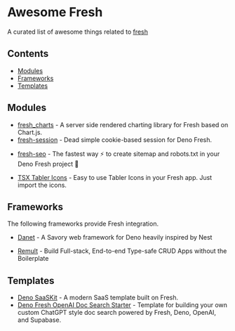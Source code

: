 <!--lint disable awesome-git-repo-age awesome-github awesome-contributing awesome-badge-->

# Awesome Fresh

A curated list of awesome things related to
[fresh](https://github.com/denoland/fresh)

## Contents

- [Modules](#modules)
- [Frameworks](#frameworks)
- [Templates](#templates)

## Modules

- [fresh_charts](https://github.com/denoland/fresh_charts) - A server side
  rendered charting library for Fresh based on Chart.js.
- [fresh-session](https://github.com/xstevenyung/fresh-session) - Dead simple
  cookie-based session for Deno Fresh.

<!--lint ignore awesome-list-item-->

- [fresh-seo](https://github.com/xstevenyung/fresh-seo) - The fastest way :zap:
  to create sitemap and robots.txt in your Deno Fresh project :lemon:

<!--lint enable awesome-list-item-->

- [TSX Tabler Icons](https://github.com/hashrock/tabler-icons-tsx) - Easy to use
  Tabler Icons in your Fresh app. Just import the icons.

## Frameworks

The following frameworks provide Fresh integration.

<!--lint ignore awesome-list-item-->

- [Danet](https://github.com/Savory/Danet) - A Savory web framework for Deno
  heavily inspired by Nest

<!--lint enable awesome-list-item-->
<!--lint ignore awesome-list-item-->

- [Remult](https://github.com/remult/remult) - Build Full-stack, End-to-end
  Type-safe CRUD Apps without the Boilerplate

<!--lint enable awesome-list-item-->

## Templates

- [Deno SaaSKit](https://github.com/denoland/saaskit) - A modern SaaS template
  built on Fresh.
- [Deno Fresh OpenAI Doc Search Starter](https://github.com/supabase-community/deno-fresh-openai-doc-search) -
  Template for building your own custom ChatGPT style doc search powered by
  Fresh, Deno, OpenAI, and Supabase.
